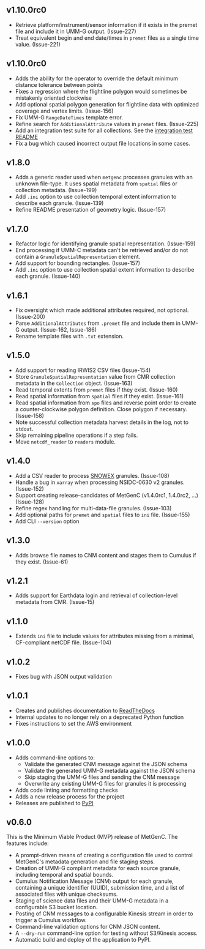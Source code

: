 ## v1.10.0rc0

* Retrieve platform/instrument/sensor information if it exists in the premet
  file and include it in UMM-G output. (Issue-227)
* Treat equivalent begin and end date/times in `premet` files as a single time
  value. (Issue-221)

## v1.10.0rc0

* Adds the ability for the operator to override the default minimum distance tolerance between points
* Fixes a regression where the flightline polygon would sometimes be mistakenly oriented clockwise
* Add optional spatial polygon generation for flightline data with optimized coverage and vertex limits. (Issue-156)
* Fix UMM-G `RangeDateTimes` template error.
* Refine search for `AdditionalAttribute` values in `premet` files. (Issue-225)
* Add an integration test suite for all collections. See the [integration test README](tests/integration/README.md)
* Fix a bug which caused incorrect output file locations in some cases.

## v1.8.0

* Adds a generic reader used when `metgenc` processes granules with an unknown
  file-type. It uses spatial metadata from `spatial` files or collection metadata. (Issue-199)
* Add `.ini` option to use collection temporal extent information to describe each granule. (Issue-139)
* Refine README presentation of geometry logic. (Issue-157)

## v1.7.0

* Refactor logic for identifying granule spatial representation. (Issue-159)
* End processing if UMM-C metadata can't be retrieved and/or do not contain a
  `GranuleSpatialRepresentation` element.
* Add support for bounding rectangles. (Issue-157)
* Add `.ini` option to use collection spatial extent information to describe each granule. (Issue-140)

## v1.6.1

* Fix oversight which made additional attributes required, not optional.
  (Issue-200)
* Parse `AdditionalAttributes` from `.premet` file and include them in UMM-G
  output. (Issue-162, Issue-186)
* Rename template files with `.txt` extension.

## v1.5.0

* Add support for reading IRWIS2 CSV files (Issue-154)
* Store `GranuleSpatialRepresentation` value from CMR collection metadata in the
  `Collection` object. (Issue-163)
* Read temporal extents from `premet` files if they exist. (Issue-160)
* Read spatial information from `spatial` files if they exist. (Issue-161)
* Read spatial information from `spo` files and reverse point order to create a
  counter-clockwise polygon definition. Close polygon if necessary. (Issue-158)
* Note successful collection metadata harvest details in the log, not to `stdout`.
* Skip remaining pipeline operations if a step fails.
* Move `netcdf_reader` to `readers` module.

## v1.4.0

* Add a CSV reader to process [SNOWEX](https://nsidc.org/data/snex23_ssa/versions/1) granules. (Issue-108)
* Handle a bug in `xarray` when processing NSIDC-0630 v2 granules. (Issue-152)
* Support creating release-candidates of MetGenC (v1.4.0rc1, 1.4.0rc2, ...) (Issue-128)
* Refine regex handling for multi-data-file granules. (Issue-103)
* Add optional paths for `premet` and `spatial` files to `ini` file. (Issue-155)
* Add CLI `--version` option

## v1.3.0

* Adds browse file names to CNM content and stages them to Cumulus if they
  exist. (Issue-61)

## v1.2.1

* Adds support for Earthdata login and retrieval of collection-level metadata
  from CMR. (Issue-15)

## v1.1.0

* Extends `ini` file to include values for attributes missing from a minimal,
  CF-compliant netCDF file. (Issue-104)

## v1.0.2

* Fixes bug with JSON output validation

## v1.0.1

* Creates and publishes documentation to
  [ReadTheDocs](https://granule-metgen.readthedocs.io/en/latest/)
* Internal updates to no longer rely on a deprecated Python function
* Fixes instructions to set the AWS environment

## v1.0.0

* Adds command-line options to:
  * Validate the generated CNM message against the JSON schema
  * Validate the generated UMM-G metadata against the JSON schema
  * Skip staging the UMM-G files and sending the CNM message
  * Overwrite any existing UMM-G files for granules it is processing
* Adds code linting and formatting checks
* Adds a new release process for the project
* Releases are published to [PyPI](https://pypi.org/project/nsidc-metgenc/)

## v0.6.0

This is the Minimum Viable Product (MVP) release of MetGenC. The
features include:

  * A prompt-driven means of creating a configuration file used to control
    MetGenC's metadata generation and file staging steps.
  * Creation of UMM-G compliant metadata for each source granule,
    including temporal and spatial bounds.
  * Cumulus Notification Message (CNM) output for each granule,
    containing a unique identifier (UUID), submission time, and a list
    of associated files with unique checksums.
  * Staging of science data files and their UMM-G metadata in
    a configurable S3 bucket location.
  * Posting of CNM messages to a configurable Kinesis stream in
    order to trigger a Cumulus workflow.
  * Command-line validation options for CNM JSON content.
  * A `--dry-run` command-line option for testing without S3/Kinesis access.
  * Automatic build and deploy of the application to PyPI.
